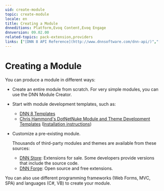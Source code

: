 ```yaml
---
uid: create-module
topic: create-module
locale: en
title: Creating a Module
dnneditions: Platform,Evoq Content,Evoq Engage
dnnversion: 09.02.00
related-topics: pack-extension,providers
links: ["[DNN 8 API Reference](http://www.dnnsoftware.com/dnn-api/)","[DNN Wiki: Module Development](http://www.dnnsoftware.com/wiki/module-development/)","[DNN Community Blog: Module Development series by Clinton Patterson](http://www.dnnsoftware.com/community-blog/cid/155064/module-development-for-non-developers-skinners-dnn-beginners--blog-series-intro/)","[Using the new Module Development Templates for DotNetNuke 7 by Chris Hammond](http://www.chrishammond.com/blog/itemid/2616/using-the-new-module-development-templates-for-dot/)"]
---
```


# Creating a Module

You can produce a module in different ways:

*   Create an entire module from scratch. For very simple modules, you can use the DNN Module Creator.
*   Start with module development templates, such as:
    *   [DNN 8 Templates](http://github.com/dnnsoftware/DNN.Templates/releases/)
    *   [Chris Hammond's DotNetNuke Module and Theme Development Templates](http://github.com/ChrisHammond/DNNTemplates/) ([Installation instructions](http://www.chrishammond.com/blog/itemid/2616/using-the-new-module-development-templates-for-dot/))
*   Customize a pre-existing module.
    
    Thousands of third-party modules and themes are available from these sources:
    
    *   [DNN Store](http://store.dnnsoftware.com): Extensions for sale. Some developers provide versions that include the source code.
    *   [DNN Forge](http://www.DNNSoftware.com/Forge): Open source and free extensions.
    

You can also use different programming frameworks (Web Forms, MVC, SPA) and languages (C#, VB) to create your module.